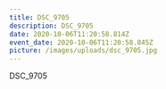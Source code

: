 ```yaml
---
title: DSC_9705
description: DSC_9705
date: 2020-10-06T11:20:58.814Z
event_date: 2020-10-06T11:20:58.845Z
picture: /images/uploads/dsc_9705.jpg
---
```

DSC_9705